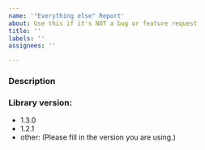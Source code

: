 ```yaml
---
name: '"Everything else" Report'
about: Use this if it's NOT a bug or feature request
title: ''
labels: ''
assignees: ''

---
```


<!--
ATTENTION: Only issues using a filled template will be accepted!
-->

### Description

### Library version:
<!-- Please remove all items that are not relevant. -->

- 1.3.0
- 1.2.1
- other: (Please fill in the version you are using.)

